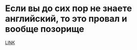 # Если вы до сих пор не знаете английский, то это провал и вообще позорище



[LINK](https://varlamov.ru/2507932.html)